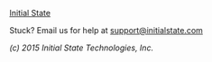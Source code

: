 [Initial State](https://www.initialstate.com/)

Stuck? Email us for help at [support@initialstate.com](mailto:support@initialstate.com)

_(c) 2015 Initial State Technologies, Inc._